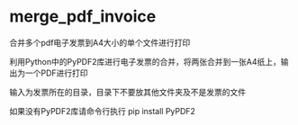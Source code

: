 # merge_pdf_invoice
合并多个pdf电子发票到A4大小的单个文件进行打印

利用Python中的PyPDF2库进行电子发票的合并，将两张合并到一张A4纸上，输出为一个PDF进行打印

输入为发票所在的目录，目录下不要放其他文件夹及不是发票的文件

如果没有PyPDF2库请命令行执行 pip install PyPDF2
